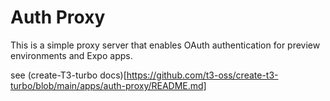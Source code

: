 # Auth Proxy

This is a simple proxy server that enables OAuth authentication for preview environments and Expo apps.

see (create-T3-turbo docs)[https://github.com/t3-oss/create-t3-turbo/blob/main/apps/auth-proxy/README.md]
